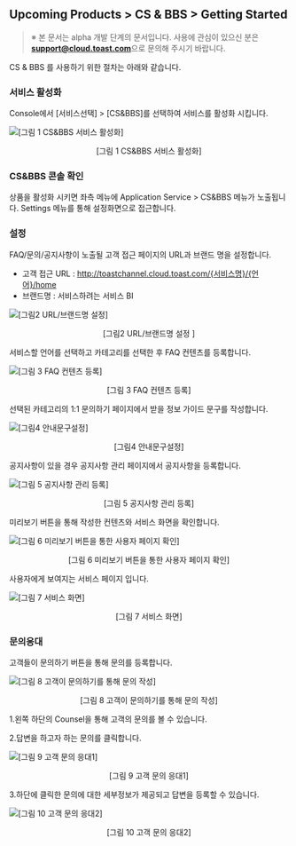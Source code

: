 ## Upcoming Products > CS & BBS > Getting Started 

> ※ 본 문서는 alpha 개발 단계의 문서입니다.
> 사용에 관심이 있으신 분은 **support@cloud.toast.com**으로 문의해 주시기 바랍니다.

CS & BBS 를 사용하기 위한 절차는 아래와 같습니다.

### 서비스 활성화

Console에서 [서비스선택] > [CS&BBS]를 선택하여 서비스를 활성화 시킵니다.  

![[그림 1 CS&BBS 서비스 활성화]](http://static.toastoven.net/prod_csnbbs/tutorial/Service_Enable.JPG)
<center>[그림 1 CS&BBS 서비스 활성화]</center>

### CS&BBS 콘솔 확인 
상품을 활성화 시키면 좌측 메뉴에 Application Service > CS&BBS 메뉴가 노출됩니다. 
Settings 메뉴를 통해 설정화면으로 접근합니다. 

### 설정

FAQ/문의/공지사항이 노출될 고객 접근 페이지의  URL과 브랜드 명을 설정합니다.

* 고객 접근 URL : http://toastchannel.cloud.toast.com/{서비스명}/{언어}/home
* 브랜드명 : 서비스하려는 서비스 BI	
  

![[그림2 URL/브랜드명 설정]](http://static.toastoven.net/prod_csnbbs/tutorial/URL_Setting.JPG)

<center>[그림2 URL/브랜드명 설정 ]</center>



서비스할 언어를 선택하고 카테고리를 선택한 후 FAQ 컨텐츠를 등록합니다.

![[그림 3 FAQ 컨텐츠 등록]](http://static.toastoven.net/toastcloud/static/common/img/cms_img/launching/img_16.jpg)
<center>[그림 3 FAQ 컨텐츠 등록]</center>

선택된 카테고리의 1:1 문의하기 페이지에서 받을 정보 가이드 문구를 작성합니다.

![[그림4 안내문구설정]](http://static.toastoven.net/toastcloud/static/common/img/cms_img/launching/img_17.jpg)
<center>[그림4 안내문구설정]</center>

공지사항이 있을 경우 공지사항 관리 페이지에서 공지사항을 등록합니다.

![[그림 5 공지사항 관리 등록]](http://static.toastoven.net/toastcloud/static/common/img/cms_img/launching/img_23.jpg)
<center>[그림 5 공지사항 관리 등록]</center>

미리보기 버튼을 통해 작성한 컨텐츠와 서비스 화면을 확인합니다.

![[그림 6 미리보기 버튼을 통한 사용자 페이지 확인]](http://static.toastoven.net/toastcloud/static/common/img/cms_img/launching/img_24.jpg)
<center>[그림 6 미리보기 버튼을 통한 사용자 페이지 확인]</center>

사용자에게 보여지는 서비스 페이지 입니다.

![[그림 7 서비스 화면]](http://static.toastoven.net/toastcloud/static/common/img/cms_img/launching/img_18.jpg)
<center>[그림 7 서비스 화면]</center>

### 문의응대

고객들이 문의하기 버튼을 통해 문의를 등록합니다.

![[그림 8 고객이 문의하기를 통해 문의 작성]](http://static.toastoven.net/toastcloud/static/common/img/cms_img/launching/img_25.jpg)
<center>[그림 8 고객이 문의하기를 통해 문의 작성]</center>

1.왼쪽 하단의 Counsel을 통해 고객의 문의를 볼 수 있습니다.

2.답변을 하고자 하는 문의를 클릭합니다.

![[그림 9 고객 문의 응대1]](http://static.toastoven.net/toastcloud/static/common/img/cms_img/launching/img_26.jpg)
<center>[그림 9 고객 문의 응대1]</center>

3.하단에 클릭한 문의에 대한 세부정보가 제공되고 답변을 등록할 수 있습니다.

![[그림 10 고객 문의 응대2]](http://static.toastoven.net/toastcloud/static/common/img/cms_img/launching/img_27.jpg)
<center>[그림 10 고객 문의 응대2]</center>
